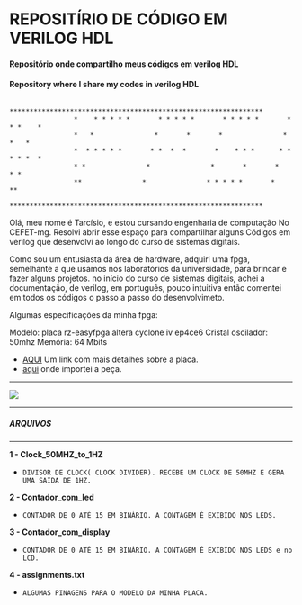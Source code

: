 # REPOSITÍRIO DE CÓDIGO EM VERILOG HDL




####  Repositório onde compartilho meus códigos em verilog HDL
#### Repository where I share my codes in verilog HDL
```
                *************************************************************** 
                *    * * * * *       * * * * *       * * * * *       * * *    *  
                *   *               *       *       *               *     *   *   
                *  * * * * *       * *  *  *       *    * * *      * * * * *  *   
                * *               *               *       *       *         * *   
                **               *               * * * * *       *           **   
                *************************************************************** 
```
    



Olá, meu nome é Tarcísio, e estou cursando engenharia de computação
No CEFET-mg.
Resolvi abrir esse espaço para compartilhar alguns 
Códigos em verilog que desenvolvi ao longo do curso de sistemas digitais.

Como sou um entusiasta da área de hardware, adquiri uma fpga, semelhante 
a que usamos nos laboratórios da universidade, para brincar e fazer alguns projetos.
no início do curso de sistemas digitais, achei a documentação, de verilog, em português, 
pouco intuitiva então comentei em todos os códigos o passo a passo do desenvolvimeto.

Algumas especificações da minha fpga:

Modelo: placa rz-easyfpga altera cyclone iv ep4ce6
Cristal oscilador: 50mhz
Memória: 64 Mbits 

* [AQUI](https://www.embarcados.com.br/placa-de-fpga-com-cyclone-iv/) Um link com mais detalhes sobre a placa. 
* [aqui](http://bit.ly/3rv8qjt) onde importei a peça.

***
![](https://github.com/tarcisio01/MY_FPGA_VERILOG/blob/main/Minha_FPGA.jpg)

********************
#####    ARQUIVOS   
********************

**1 - Clock_50MHZ_to_1HZ**
*     DIVISOR DE CLOCK( CLOCK DIVIDER). RECEBE UM CLOCK DE 50MHZ E GERA UMA SAÍDA DE 1HZ.

**2 - Contador_com_led**
*     CONTADOR DE 0 ATÉ 15 EM BINÁRIO. A CONTAGEM É EXIBIDO NOS LEDS.

**3 - Contador_com_display**
*     CONTADOR DE 0 ATÉ 15 EM BINÁRIO. A CONTAGEM É EXIBIDO NOS LEDS e no LCD.

**4 - assignments.txt**
*     ALGUMAS PINAGENS PARA O MODELO DA MINHA PLACA.